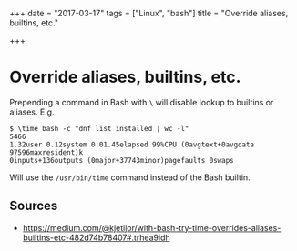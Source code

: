 +++
date = "2017-03-17"
tags = ["Linux", "bash"]
title = "Override aliases, builtins, etc."

+++

# Override aliases, builtins, etc.

Prepending a command in Bash with `\` will disable lookup to builtins or aliases. E.g.

```
$ \time bash -c "dnf list installed | wc -l"
5466
1.32user 0.12system 0:01.45elapsed 99%CPU (0avgtext+0avgdata 97596maxresident)k
0inputs+136outputs (0major+37743minor)pagefaults 0swaps
```

Will use the `/usr/bin/time` command instead of the Bash builtin.

## Sources

- <https://medium.com/@kjetijor/with-bash-try-time-overrides-aliases-builtins-etc-482d74b78407#.trhea9idh>
